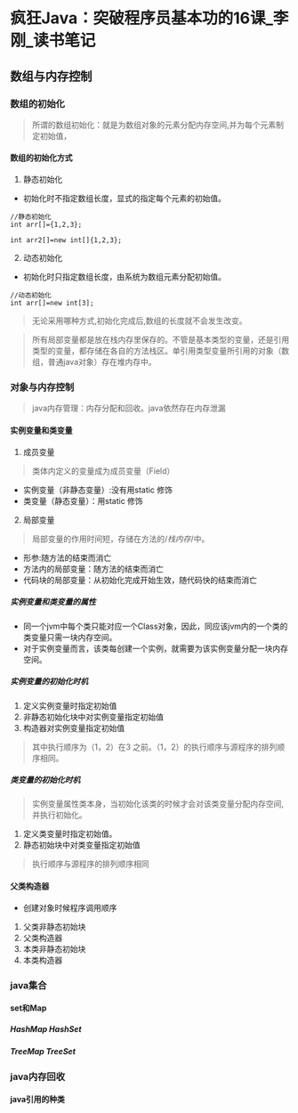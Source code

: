 # 疯狂Java：突破程序员基本功的16课_李刚_读书笔记


## 数组与内存控制


### 数组的初始化

> 所谓的数组初始化：就是为数组对象的元素分配内存空间,并为每个元素制定初始值，

#### 数组的初始化方式
1. 静态初始化

* 初始化时不指定数组长度，显式的指定每个元素的初始值。

```
//静态初始化
int arr[]={1,2,3};

int arr2[]=new int[]{1,2,3};
```
2. 动态初始化

* 初始化时只指定数组长度，由系统为数组元素分配初始值。

```
//动态初始化
int arr[]=new int[3];

```

> 无论采用哪种方式,初始化完成后,数组的长度就不会发生改变。

> 所有局部变量都是放在栈内存里保存的。不管是基本类型的变量，还是引用类型的变量，都存储在各自的方法栈区。单引用类型变量所引用的对象（数组，普通java对象）存在堆内存中。



### 对象与内存控制

> java内存管理：内存分配和回收。java依然存在内存泄漏

#### 实例变量和类变量

1. 成员变量
>类体内定义的变量成为成员变量（Field）
* 实例变量（非静态变量）:没有用static 修饰
* 类变量（静态变量）：用static 修饰


2. 局部变量
> 局部变量的作用时间短，存储在方法的/*栈内存*/中。
* 形参:随方法的结束而消亡
* 方法内的局部变量：随方法的结束而消亡
* 代码块的局部变量：从初始化完成开始生效，随代码快的结束而消亡


##### 实例变量和类变量的属性

* 同一个jvm中每个类只能对应一个Class对象，因此，同应该jvm内的一个类的类变量只需一块内存空间。
* 对于实例变量而言，该类每创建一个实例，就需要为该实例变量分配一块内存空间。


##### 实例变量的初始化时机
1. 定义实例变量时指定初始值
2. 非静态初始化块中对实例变量指定初始值
3. 构造器对实例变量指定初始值

> 其中执行顺序为（1，2）在3 之前。（1，2）的执行顺序与源程序的排列顺序相同。

##### 类变量的初始化时机

> 实例变量属性类本身，当初始化该类的时候才会对该类变量分配内存空间,并执行初始化。

1. 定义类变量时指定初始值。
2. 静态初始块中对类变量指定初始值

> 执行顺序与源程序的排列顺序相同

#### 父类构造器

* 创建对象时候程序调用顺序
1. 父类非静态初始块
2. 父类构造器
3. 本类非静态初始块
4. 本类构造器



### java集合

#### set和Map

##### HashMap HashSet
##### TreeMap TreeSet
### java内存回收


#### java引用的种类


